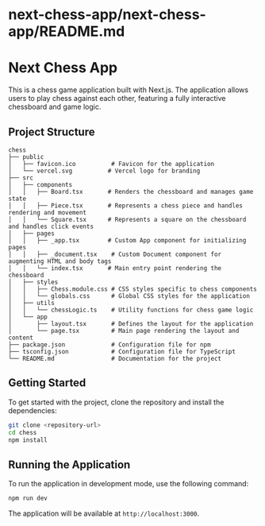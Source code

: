 # next-chess-app/next-chess-app/README.md

# Next Chess App

This is a chess game application built with Next.js. The application allows users to play chess against each other, featuring a fully interactive chessboard and game logic.

## Project Structure

```
chess
├── public
│   ├── favicon.ico          # Favicon for the application
│   └── vercel.svg          # Vercel logo for branding
├── src
│   ├── components
│   │   ├── Board.tsx       # Renders the chessboard and manages game state
│   │   ├── Piece.tsx       # Represents a chess piece and handles rendering and movement
│   │   └── Square.tsx      # Represents a square on the chessboard and handles click events
│   ├── pages
│   │   ├── _app.tsx        # Custom App component for initializing pages
│   │   ├── _document.tsx    # Custom Document component for augmenting HTML and body tags
│   │   └── index.tsx       # Main entry point rendering the chessboard
│   ├── styles
│   │   ├── Chess.module.css # CSS styles specific to chess components
│   │   └── globals.css      # Global CSS styles for the application
│   ├── utils
│   │   └── chessLogic.ts    # Utility functions for chess game logic
│   └── app
│       ├── layout.tsx       # Defines the layout for the application
│       └── page.tsx         # Main page rendering the layout and content
├── package.json             # Configuration file for npm
├── tsconfig.json            # Configuration file for TypeScript
└── README.md                # Documentation for the project
```

## Getting Started

To get started with the project, clone the repository and install the dependencies:

```bash
git clone <repository-url>
cd chess
npm install
```

## Running the Application

To run the application in development mode, use the following command:

```bash
npm run dev
```

The application will be available at `http://localhost:3000`.
